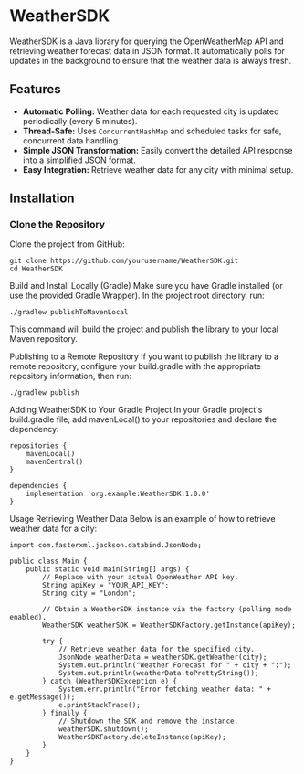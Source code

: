 # WeatherSDK

WeatherSDK is a Java library for querying the OpenWeatherMap API and retrieving weather forecast data in JSON format. It automatically polls for updates in the background to ensure that the weather data is always fresh.

## Features

- **Automatic Polling:** Weather data for each requested city is updated periodically (every 5 minutes).
- **Thread-Safe:** Uses `ConcurrentHashMap` and scheduled tasks for safe, concurrent data handling.
- **Simple JSON Transformation:** Easily convert the detailed API response into a simplified JSON format.
- **Easy Integration:** Retrieve weather data for any city with minimal setup.

## Installation

### Clone the Repository

Clone the project from GitHub:
```
git clone https://github.com/yourusername/WeatherSDK.git
cd WeatherSDK
```

Build and Install Locally (Gradle)
Make sure you have Gradle installed (or use the provided Gradle Wrapper). In the project root directory, run:
```
./gradlew publishToMavenLocal
```
This command will build the project and publish the library to your local Maven repository.

Publishing to a Remote Repository
If you want to publish the library to a remote repository, configure your build.gradle with the appropriate repository information, then run:
```
./gradlew publish
```

Adding WeatherSDK to Your Gradle Project
In your Gradle project's build.gradle file, add mavenLocal() to your repositories and declare the dependency:
```
repositories {
    mavenLocal()
    mavenCentral()
}

dependencies {
    implementation 'org.example:WeatherSDK:1.0.0'
}
```

Usage
Retrieving Weather Data
Below is an example of how to retrieve weather data for a city:

```
import com.fasterxml.jackson.databind.JsonNode;

public class Main {
    public static void main(String[] args) {
        // Replace with your actual OpenWeather API key.
        String apiKey = "YOUR_API_KEY";
        String city = "London";

        // Obtain a WeatherSDK instance via the factory (polling mode enabled).
        WeatherSDK weatherSDK = WeatherSDKFactory.getInstance(apiKey);

        try {
            // Retrieve weather data for the specified city.
            JsonNode weatherData = weatherSDK.getWeather(city);
            System.out.println("Weather Forecast for " + city + ":");
            System.out.println(weatherData.toPrettyString());
        } catch (WeatherSDKException e) {
            System.err.println("Error fetching weather data: " + e.getMessage());
            e.printStackTrace();
        } finally {
            // Shutdown the SDK and remove the instance.
            weatherSDK.shutdown();
            WeatherSDKFactory.deleteInstance(apiKey);
        }
    }
}
```